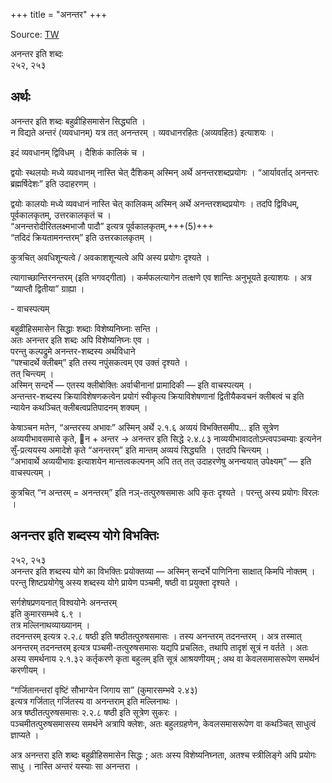 +++
title = "अनन्तर"
+++

Source: [TW](https://ashtadhyayi.com/courses/bhaashaapaak3/)

अनन्तर इति शब्दः  
२५२, २५३

## अर्थः
अनन्तर इति शब्दः बहुव्रीहिसमासेन सिद्ध्यति ।  
न विद्यते अन्तरं (व्यवधानम्) यत्र तत् अनन्तरम् । व्यवधानरहितः (अव्यवहितः) इत्याशयः ।

इदं व्यवधानम् द्विविधम् । दैशिकं कालिकं च ।

द्वयोः स्थलयोः मध्ये व्यवधानम् नास्ति चेत् दैशिकम् अस्मिन् अर्थे अनन्तरशब्दप्रयोगः  । “आर्यावर्ताद् अनन्तरः ब्रह्मर्षिदेशः” इति उदाहरणम् ।

द्वयोः कालयोः मध्ये व्यवधानं नास्ति चेत् कालिकम् अस्मिन् अर्थे अनन्तरशब्दप्रयोगः  । तदपि द्विविधम्, पूर्वकालकृतम्, उत्तरकालकृतं च ।  
“अनन्तरोदीरितलक्ष्मभाजौ पादौ” इत्यत्र पूर्वकालकृतम्,+++(5)+++  
“तदिदं क्रियतामनन्तरम्” इति उत्तरकालकृतम् ।

कुत्रचित् अवधिशून्यत्वे / अवकाशशून्यत्वे अपि अस्य प्रयोगः दृश्यते ।  

त्यागाच्छान्तिरनन्तरम् (इति भगवद्गीता) । कर्मफलत्यागेन तत्क्षणे एव शान्तिः अनुभूयते इत्याशयः ।  अत्र “व्याप्तौ द्वितीया” ग्राह्या ।

\- वाचस्पत्यम्


बहुव्रीहिसमासेन सिद्धाः शब्दाः विशेष्यनिघ्नाः सन्ति ।  
अतः अनन्तर इति शब्दः अपि विशेष्यनिघ्नः एव ।  
परन्तु कल्पद्रुमे अनन्तर-शब्दस्य अर्थविधाने  
“पश्चादर्थे क्लीबम्” इति तस्य नपुंसकत्वम् एव उक्तं दृश्यते ।  
तत् चिन्त्यम् ।  
अस्मिन् सन्दर्भे — एतस्य क्लीबोक्तिः अर्वाचीनानां प्रामादिकी — इति वाचस्पत्यम् ।  
अन्तन्तर-शब्दस्य क्रियाविशेषणकत्वेन प्रयोगं स्वीकृत्य क्रियाविशेषणानां द्वितीयैकवचनं क्लीबत्वं च इति न्यायेन कथञ्चित् क्लीबत्वप्रतिपादनम् शक्यम् ।

केषाञ्चन मतेन, “अन्तरस्य अभावः” अस्मिन् अर्थे २.१.६ अव्ययं विभक्तिसमीप… इति सूत्रेण अव्ययीभावसमासे कृते, न + अन्तर → अनन्तर इति सिद्धे २.४.८३ नाव्ययीभावादतोऽम्त्वपञ्चम्याः इत्यनेन सुँ-प्रत्ययस्य अमादेशे कृते “अनन्तरम्” इति मान्तम् अव्ययं सिद्ध्यति । एतदपि चिन्त्यम् ।  
“अभावार्थे अव्ययीभावः इत्याशयेन मान्तत्वकल्पनम् अपि तत् तत् उदाहरणेषु अनन्वयात् उपेक्ष्यम्” — इति वाचस्पत्यम् ।

कुत्रचित् “न अन्तरम् = अनन्तरम्” इति नञ्-तत्पुरुषसमासः अपि कृतः दृश्यते । परन्तु अस्य प्रयोगः विरलः ।


## अनन्तर इति शब्दस्य योगे विभक्तिः

२५२, २५३  
अनन्तर इति शब्दस्य योगे का विभक्तिः प्रयोक्तव्या — अस्मिन् सन्दर्भे पाणिनिना साक्षात् किमपि नोक्तम् । परन्तु शिष्टप्रयोगेषु अस्य शब्दस्य योगे प्रायेण पञ्चमी, षष्ठी वा प्रयुक्ता दृश्यते ।

सर्गशेषप्रणयनात् विश्वयोनेः अनन्तरम्  
इति कुमारसम्भवे ६.९ ।  
तत्र मल्लिनाथव्याख्यानम् ।  
तदनन्तरम् इत्यत्र २.२.८ षष्ठी इति  षष्ठीतत्पुरुषसमासः । तस्य अनन्तरम् तदनन्तरम् ।  अत्र तस्मात् अनन्तरम् तदनन्तरम् इत्यत्र पञ्चमी-तत्पुरुषसमासः यद्यपि प्रचलितः, तथापि तादृशं सूत्रं न वर्तते । अतः अस्य समर्थनाय २.१.३२ कर्तृकरणे कृता बहुलम् इति सूत्रं आश्रयणीयम् ; अथ वा केवलसमासरूपेण समर्थनं करणीयम् ।

“गर्जितानन्तरां वृष्टिं सौभाग्येन जिगाय सा” (कुमारसम्भवे २.४३)  
इत्यत्र गर्जितात् गर्जितस्य वा अनन्तराम् इति मल्लिनाथः ।  
अत्र षष्ठीतत्पुरुषसमासः २.२.८ षष्ठी इति सूत्रेण सुकरः ।  
पञ्चमीतत्पुरुषसमासस्य समर्थने अत्रापि क्लेशः, अतः बहुलग्रहणेन, केवलसमासरूपेण वा कथञ्चित् साधुत्वं ज्ञाप्यते ।

अत्र अनन्तरा इति शब्दः बहुव्रीहिसमासेन सिद्धः ; अतः अस्य विशेष्यनिघ्नता, अतश्च स्त्रीलिङ्गे अपि प्रयोगः साधु । नास्ति अन्तरं यस्याः सा अनन्तरा । 
